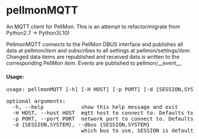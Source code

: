 pellmonMQTT
===========

An MQTT client for PellMon.
This is an attempt to refactor/migrate from Python2.7 -> Python3(.10)

PellmonMQTT connects to the PellMon DBUS interface and publishes all data at pellmon/_item_ and subscribes to all settings at pellmon/settings/_item_. Changed data items are republished and received data is written to the corresponding PellMon _item_. Events are published to pellmon/\_\_event\_\_.


#### Usage:
<pre>usage: pellmonMQTT [-h] [-H HOST] [-p PORT] [-d {SESSION,SYSTEM}]

optional arguments:
  -h, --help            show this help message and exit
  -H HOST, --host HOST  mqtt host to connect to. Defaults to localhost
  -p PORT, --port PORT  network port to connect to. Defaults to 1883
  -d {SESSION,SYSTEM}, --dbus {SESSION,SYSTEM}
                        which bus to use, SESSION is default</pre>

